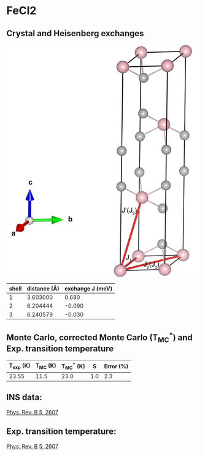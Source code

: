 # FeCl2

## Crystal and Heisenberg exchanges

![FeCl2 Structure](FeCl2.jpg)


| shell    | distance (A&#778;) | exchange J (meV) |
|----------|--------------|------------------|
| 1        | 3.603000     | 0.680            |
| 2        | 6.204444     | -0.090           |
| 3        | 6.240579     | -0.030           |


## Monte Carlo, corrected Monte Carlo (T<sub>MC</sub><sup>*</sup>) and Exp. transition temperature

| T<sub>exp</sub> (K) | T<sub>MC</sub> (K) | T<sub>MC</sub><sup>*</sup> (K) | S   | Error (%) |
|----------------------|--------------------|--------------------------------|-----|-----------|
| 23.55                  | 11.5                 | 23.0                           | 1.0 | 2.3       |


## INS data:
[Phys. Rev. B 5, 2607](https://doi.org/10.1103/PhysRevB.5.2607)


## Exp. transition temperature:
[Phys. Rev. B 5, 2607](https://doi.org/10.1103/PhysRevB.5.2607)
